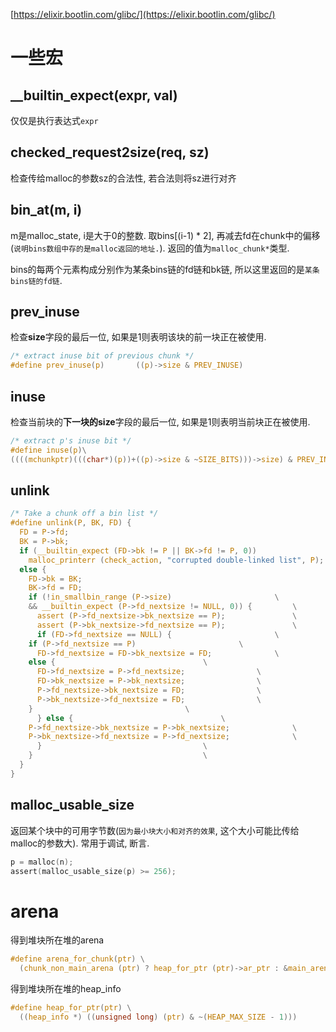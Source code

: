 [https://elixir.bootlin.com/glibc/](https://elixir.bootlin.com/glibc/)

# 一些宏
## __builtin_expect(expr, val)
仅仅是执行表达式`expr`

## checked_request2size(req, sz)
检查传给malloc的参数sz的合法性, 若合法则将sz进行对齐

## bin_at(m, i)
m是malloc_state, i是大于0的整数. 取bins[(i-1) * 2], 再减去fd在chunk中的偏移(`说明bins数组中存的是malloc返回的地址.`). 返回的值为`malloc_chunk*`类型.

bins的每两个元素构成分别作为某条bins链的fd链和bk链, 所以这里返回的是`某条bins链的fd链`. 

## prev_inuse
检查**size**字段的最后一位, 如果是1则表明该块的前一块正在被使用.
```c
/* extract inuse bit of previous chunk */
#define prev_inuse(p)       ((p)->size & PREV_INUSE)
```


## inuse
检查当前块的**下一块的size**字段的最后一位, 如果是1则表明当前块正在被使用.
```c
/* extract p's inuse bit */
#define inuse(p)\
((((mchunkptr)(((char*)(p))+((p)->size & ~SIZE_BITS)))->size) & PREV_INUSE)
```

## unlink

```c
/* Take a chunk off a bin list */
#define unlink(P, BK, FD) {                                            \
  FD = P->fd;                                                          \
  BK = P->bk;                                                          \
  if (__builtin_expect (FD->bk != P || BK->fd != P, 0))                \
    malloc_printerr (check_action, "corrupted double-linked list", P); \
  else {                                                               \
    FD->bk = BK;                                                       \
    BK->fd = FD;                                                       \
    if (!in_smallbin_range (P->size)				       \
	&& __builtin_expect (P->fd_nextsize != NULL, 0)) {	       \
      assert (P->fd_nextsize->bk_nextsize == P);		       \
      assert (P->bk_nextsize->fd_nextsize == P);		       \
      if (FD->fd_nextsize == NULL) {				       \
	if (P->fd_nextsize == P)				       \
	  FD->fd_nextsize = FD->bk_nextsize = FD;		       \
	else {							       \
	  FD->fd_nextsize = P->fd_nextsize;			       \
	  FD->bk_nextsize = P->bk_nextsize;			       \
	  P->fd_nextsize->bk_nextsize = FD;			       \
	  P->bk_nextsize->fd_nextsize = FD;			       \
	}							       \
      }	else {							       \
	P->fd_nextsize->bk_nextsize = P->bk_nextsize;		       \
	P->bk_nextsize->fd_nextsize = P->fd_nextsize;		       \
      }								       \
    }								       \
  }                                                                    \
}
```

## malloc_usable_size
返回某个块中的可用字节数(`因为最小块大小和对齐的效果`, 这个大小可能比传给malloc的参数大). 常用于调试, 断言.
```c
p = malloc(n);
assert(malloc_usable_size(p) >= 256);
```

# arena
得到堆块所在堆的arena
```c
#define arena_for_chunk(ptr) \
  (chunk_non_main_arena (ptr) ? heap_for_ptr (ptr)->ar_ptr : &main_arena)
```

得到堆块所在堆的heap_info
```c
#define heap_for_ptr(ptr) \
  ((heap_info *) ((unsigned long) (ptr) & ~(HEAP_MAX_SIZE - 1)))
```
